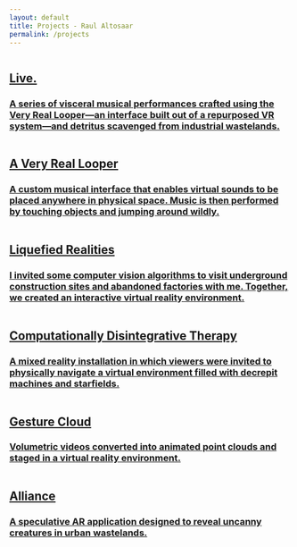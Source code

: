 ```yaml
---
layout: default
title: Projects - Raul Altosaar
permalink: /projects
---
```


<html>


<div class="project">

<a href="/live">

<img class="lazy scale" data-src="../assets/img/projects/live/altosaar-featured-image-2.jpg">

<h2 class="arrow">Live.</h2>

<h3>A series of visceral musical performances crafted using the Very Real Looper&mdash;an interface built out of a repurposed VR system&mdash;and detritus scavenged from industrial wastelands.</h3>

</a>

</div>



<div class="project">

<a href="/a-very-real-looper">

<img class="lazy scale" data-src="../assets/img/projects/a-very-real-looper/looper-jump.jpg">

<h2 class="arrow">A Very Real Looper</h2>

<h3>A custom musical interface that enables virtual sounds to be placed anywhere in physical space. Music is then performed by touching objects and jumping around wildly.</h3>

</a>

</div>



<div class="project">

<a href="/liquefied-realities">

<img class="lazy scale" data-src="../assets/img/projects/liquefied-realities/1stroom.jpg">

<h2 class="arrow">Liquefied Realities</h2>

<h3>I invited some computer vision algorithms to visit underground construction sites and abandoned factories with me. Together, we created an interactive virtual reality environment. </h3>

</a>

</div>



<div class="project">

<a href="/computationally-disintegrative-therapy">

<img class="lazy scale" data-src="../assets/img/projects/computationally-disintegrative-therapy/standing.jpg">

<h2 class="arrow">Computationally Disintegrative Therapy</h2>

<h3>A mixed reality installation in which viewers were invited to physically navigate a virtual environment filled with decrepit machines and starfields.</h3>

</a>

</div>



<div class="project">

<a href="/gesture-cloud">

<img class="lazy scale" data-src="../assets/img/projects/gesture-cloud/pigeons_2.jpg">

<h2 class="arrow">Gesture Cloud</h2>

<h3>Volumetric videos converted into animated point clouds and staged in a virtual reality environment.</h3>

</a>

</div>



<div class="project">

<a href="/alliance">

<img class="lazy scale" data-src="../assets/img/projects/alliance/alliance_flag.jpg">

<h2 class="arrow">Alliance</h2>

<h3>A speculative AR application designed to reveal uncanny creatures in urban wastelands.</h3>

</a>

</div>

</html>